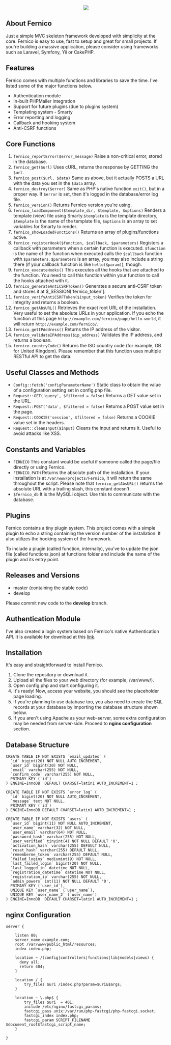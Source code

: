 <p align="center">
  <a href="http://areebmajeed.me/" target="_blank"><img src="http://areebmajeed.me/assets/projects/Fernico.png"/></a>
</p>

## About Fernico ##
Just a simple MVC skeleton framework developed with simplicity at the core. Fernico is easy to use, fast to setup and great for small projects. If you're building a massive application, please consider using frameworks such as Laravel, Symfony, Yii or CakePHP.

## Features ##

Fernico comes with multiple functions and libraries to save the time. I've listed some of the major functions below.

 - Authentication module
 - In-built PHPMailer integration
 - Support for future plugins (due to plugins system)
 - Templating system - Smarty
 - Error reporting and logging
 - Callback and hooking system
 - Anti-CSRF functions

## Core Functions ##

1. `fernico_reportError($error_message)` Raise a non-critical error, stored in the database.
2. `fernico_get($url)` Uses cURL, returns the response by GETTING the `$url`.
3. `fernico_post($url, $data)` Same as above, but it actually POSTS a URL with the data you set in the `$data` array.
4. `fernico_destroy($error)` Same as PHP's native function `exit()`, but in a proper way. If `$error` is set, then it's logged in the database/error log file.
5. `fernico_version()` Returns Fernico version you're using.
6. `fernico_loadComponent($template_dir, $template, $options)` Renders a template (view) file using Smarty.`$template` is the template directory, `$template` is the name of the template file, `$options` is an array to set variables for Smarty to render.
7. `fernico_showLoadedFunctions()` Returns an array of plugins/functions active.
8. `fernico_registerHook($function, $callback, $parameters)` Registers a callback with parameters when a certain function is executed. `$function` is the name of the function when executed calls the `$callback` function with `$parameters`. `$parameters` is an array, you may also include a string there (if your callback function is like `hello($param)`), though.
9. `fernico_executeHooks()` This executes all the hooks that are attached to the function. You need to call this function within your function to call the hooks attached with it.
10. `fernico_generateAntiCSRFToken()` Generates a secure anti-CSRF token and stores it at $_SESSION['fernico_token'].
11. `fernico_verifyAntiCSRFToken($input_token)` Verifies the token for integrity and returns a boolean.
12. `fernico_getAbsURL()` Retrieves the exact root URL of the installation. Very useful to set the absolute URLs in your application. If you echo the function at this page `http://example.com/fernico/page/hello-world`, it will return `http://example.com/fernico/`.
13. `fernico_getIPAddress()` Returns the IP address of the visitor.
14. `fernico_validateIPAddress($ip_address)` Validates the IP address, and returns a boolean.
15. `fernico_countryCode()` Returns the ISO country code (for example, GB for United Kingdom). Please remember that this function uses multiple RESTful API to get the data.

## Useful Classes and Methods ##

 - `Config::fetch('configParameterName')` Static class to obtain the value of a configuration setting set in config.php file.
 - `Request::GET('query', $filtered = false)` Returns a GET value set in the URL. 
 -  `Request::POST('data', $filtered = false)` Returns a POST value set in the page. 
 - `Request::COOKIE('session', $filtered = false)` Returns a COOKIE value set in the headers.
 - `Request::cleanInput($input)` Cleans the input and returns it. Useful to avoid attacks like XSS.

## Constants and Variables ##

 - `FERNICO` This constant would be useful if someone called the page/file directly or using Fernico.
 - `FERNICO_PATH` Returns the absolute path of the installation. If your installation is at `/var/www/projects/Fernico`, it will return the same throughout the script. Please note that `fernico_getAbsURL()` returns the absolute URL with a trailing slash, this constant doesn't.
 - `$fernico_db` It is the MySQLi object. Use this to communicate with the database.
 
## Plugins ##

Fernico contains a tiny plugin system. This project comes with a simple plugin to echo a string containing the version number of the installation. It also utilizes the hooking system of the framework.

To include a plugin (called function, internally), you've to update the json file (called functions.json) at functions folder and include the name of the plugin and its entry point.

## Releases and Versions ##

 - master (containing the stable code)
 - develop

Please commit new code to the **develop** branch.

## Authentication Module ##

I've also created a login system based on Fernico's native Authentication API. It is available for download at this [link](http://areebmajeed.me/assets/downloads/Fernico-login-script.zip).

## Installation ##

It's easy and straightforward to install Fernico.

 1. Clone the repository or download it.
 2. Upload all the files to your web directory (for example, /var/www/).
 3. Open config.php and start configuring it.
 4. It's ready! Now, access your website, you should see the placeholder page loading.
 5. If you're planning to use database too, you also need to create the SQL records at your database by importing the database structure shown below.
 5. If you aren't using Apache as your web-server, some extra configuration may be needed from server-side. Proceed to **nginx configuration** section.

## Database Structure ##

    CREATE TABLE IF NOT EXISTS `email_updates` (
      `id` bigint(20) NOT NULL AUTO_INCREMENT,
      `user_id` bigint(20) NOT NULL,
      `email` varchar(255) NOT NULL,
      `confirm_code` varchar(255) NOT NULL,
      PRIMARY KEY (`id`)
    ) ENGINE=InnoDB  DEFAULT CHARSET=latin1 AUTO_INCREMENT=1 ;
    
    CREATE TABLE IF NOT EXISTS `error_log` (
      `id` bigint(20) NOT NULL AUTO_INCREMENT,
      `message` text NOT NULL,
      PRIMARY KEY (`id`)
    ) ENGINE=InnoDB DEFAULT CHARSET=latin1 AUTO_INCREMENT=1 ;
    
    CREATE TABLE IF NOT EXISTS `users` (
      `user_id` bigint(11) NOT NULL AUTO_INCREMENT,
      `user_name` varchar(32) NOT NULL,
      `user_email` varchar(64) NOT NULL,
      `password_hash` varchar(255) NOT NULL,
      `user_verified` tinyint(4) NOT NULL DEFAULT '0',
      `activation_hash` varchar(255) DEFAULT NULL,
      `reset_hash` varchar(255) DEFAULT NULL,
      `rememberme_token` varchar(255) DEFAULT NULL,
      `failed_logins` mediumint(9) NOT NULL,
      `last_failed_login` bigint(20) NOT NULL,
      `last_logged_in` datetime NOT NULL,
      `registration_datetime` datetime NOT NULL,
      `registration_ip` varchar(255) NOT NULL,
      `admin_powers` int(11) NOT NULL DEFAULT '0',
      PRIMARY KEY (`user_id`),
      UNIQUE KEY `user_name` (`user_name`),
      UNIQUE KEY `user_name_2` (`user_name`)
    ) ENGINE=InnoDB  DEFAULT CHARSET=latin1 AUTO_INCREMENT=1 ;

## nginx Configuration ##

    server {
    
        listen 80;
        server_name example.com;
        root /var/www/public_html/resources;
        index index.php;
    
        location ~ /(config|controllers|functions|lib|models|views) {
          deny all;
          return 404;
        }
    
        location / {
            try_files $uri /index.php?param=$uri&$args;
        }
    	
        location ~ \.php$ {
            try_files $uri  = 401;
            include /etc/nginx/fastcgi_params;
            fastcgi_pass unix:/var/run/php-fastcgi/php-fastcgi.socket;
            fastcgi_index index.php;
            fastcgi_param SCRIPT_FILENAME $document_root$fastcgi_script_name;
        }
    
    }
